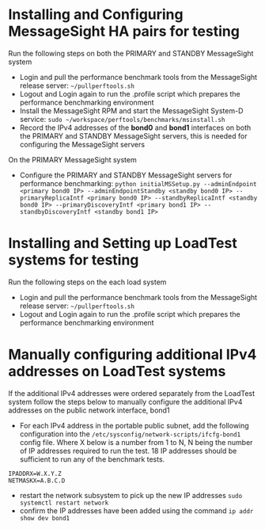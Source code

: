 # Installing and Configuring MessageSight HA pairs for testing
Run the following steps on both the PRIMARY and STANDBY MessageSight system
- Login and pull the performance benchmark tools from the MessageSight release server: `~/pullperftools.sh`
- Logout and Login again to run the .profile script which prepares the performance benchmarking environment
- Install the MessageSight RPM and start the MessageSight System-D service: `sudo ~/workspace/perftools/benchmarks/msinstall.sh`
- Record the IPv4 addresses of the **bond0** and **bond1** interfaces on both the PRIMARY and STANDBY MessageSight servers, this is needed for configuring the MessageSight servers

On the PRIMARY MessageSight system

- Configure the PRIMARY and STANDBY MessageSight servers for performance benchmarking: 
`python initialMSSetup.py --adminEndpoint <primary bond0 IP> --adminEndpointStandby <standby bond0 IP> --primaryReplicaIntf <primary bond0 IP> --standbyReplicaIntf <standby bond0 IP> --primaryDiscoveryIntf <primary bond1 IP> --standbyDiscoveryIntf <standby bond1 IP>`

# Installing and Setting up LoadTest systems for testing
Run the following steps on the each load system
- Login and pull the performance benchmark tools from the MessageSight release server: `~/pullperftools.sh`
- Logout and Login again to run the .profile script which prepares the performance benchmarking environment

# Manually configuring additional IPv4 addresses on LoadTest systems
If the additional IPv4 addresses were ordered separately from the LoadTest system follow the steps below to manually configure
the additional IPv4 addresses on the public network interface, bond1
- For each IPv4 address in the portable public subnet, add the following configuration into the `/etc/sysconfig/network-scripts/ifcfg-bond1` config file.  Where X below is a number from 1 to N, N being the number of IP addresses required to run the test.  18 IP addresses should be sufficient to run any of the benchmark tests.

```
IPADDRX=W.X.Y.Z
NETMASKX=A.B.C.D
```
- restart the network subsystem to pick up the new IP addresses `sudo systemctl restart network`
- confirm the IP addresses have been added using the command `ip addr show dev bond1`

